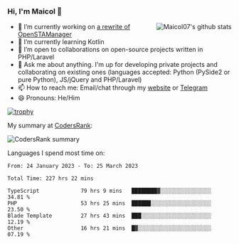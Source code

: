 ### Hi, I'm Maicol 👋
<img align="right" src="https://github-readme-stats.vercel.app/api?username=maicol07&count_private=true&count_private=true&show_icons=true" alt="Maicol07's github stats">

- 🔭 I’m currently working on [a rewrite of OpenSTAManager](https://github.com/Dasc3er/openstamanager/tree/rewrite)
- 🌱 I’m currently learning Kotlin
- 👯 I’m open to collaborations on open-source projects written in PHP/Laravel
- 💬 Ask me about anything. I'm up for developing private projects and collaborating on existing ones (languages accepted: Python (PySide2 or pure Python), JS/jQuery and PHP/Laravel)
- 📫 How to reach me: Email/chat through my [website](https://maicol07.it) or [Telegram](https://telegram.me/maicol07)
- 😄 Pronouns: He/Him

[![trophy](https://github-profile-trophy.vercel.app/?username=maicol07)](https://github.com/ryo-ma/github-profile-trophy)

My summary at [CodersRank](https://codersrank.io):

![CodersRank summary](https://cr-ss-service.azurewebsites.net/api/ScreenShot?widget=summary&username=maicol07&badges=3&show-avatar=true&style=--header-bg-color:%23000;--border-radius:16px)

Languages I spend most time on:
<!--START_SECTION:waka-->

```text
From: 24 January 2023 - To: 25 March 2023

Total Time: 227 hrs 22 mins

TypeScript             79 hrs 9 mins   ████████▓░░░░░░░░░░░░░░░░   34.81 %
PHP                    53 hrs 25 mins  ██████░░░░░░░░░░░░░░░░░░░   23.50 %
Blade Template         27 hrs 43 mins  ███░░░░░░░░░░░░░░░░░░░░░░   12.19 %
Other                  16 hrs 21 mins  █▓░░░░░░░░░░░░░░░░░░░░░░░   07.19 %
```

<!--END_SECTION:waka-->
